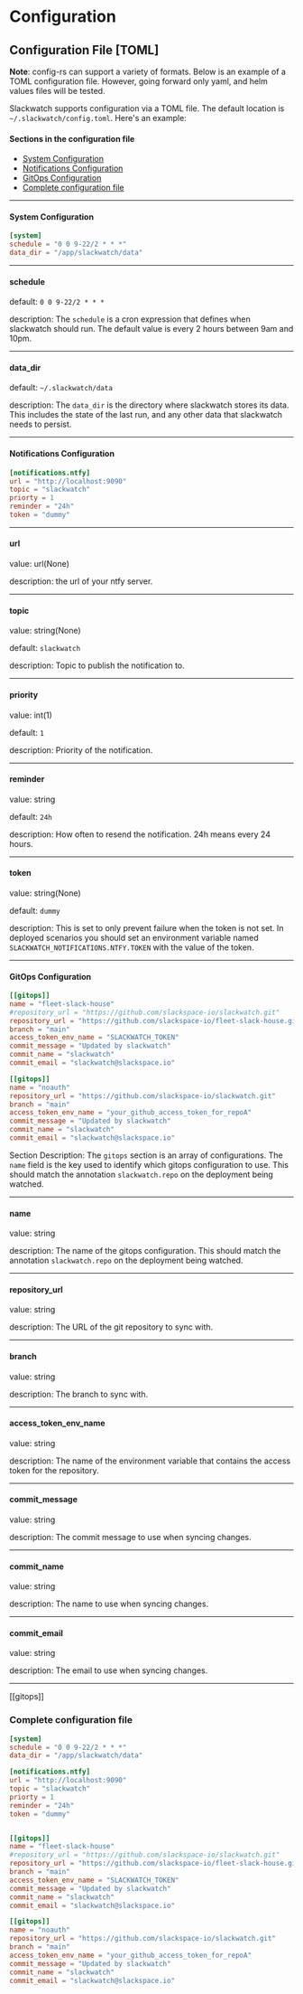 # Configuration

## Configuration File [TOML]

**Note**: config-rs can support a variety of formats. Below is an example of a TOML configuration file. However, going forward only yaml, and helm values files will be tested.

Slackwatch supports configuration via a TOML file. The default location is `~/.slackwatch/config.toml`. Here's an example:


#### Sections in the configuration file
- [System Configuration](#system-configuration)
- [Notifications Configuration](#notifications-configuration)
- [GitOps Configuration](#gitops-configuration)
- [Complete configuration file](#complete-configuration-file)


---

#### System Configuration
```toml
[system]
schedule = "0 0 9-22/2 * * *"
data_dir = "/app/slackwatch/data"
```
---

#### schedule
default: `0 0 9-22/2 * * *`

description: The `schedule` is a cron expression that defines when slackwatch should run. The default value is every 2 hours between 9am and 10pm.

--- 

#### data_dir
default: `~/.slackwatch/data`

description: The `data_dir` is the directory where slackwatch stores its data. This includes the state of the last run, and any other data that slackwatch needs to persist.

---

#### Notifications Configuration
```toml
[notifications.ntfy]
url = "http://localhost:9090"
topic = "slackwatch"
priorty = 1
reminder = "24h"
token = "dummy"
```
---


#### url
value: url(None)

description: the url of your ntfy server.

---

#### topic
value: string(None)

default: `slackwatch`

description: Topic to publish the notification to.

---

#### priority
value: int(1)

default: `1`

description: Priority of the notification.

---

#### reminder
value: string

default: `24h`

description: How often to resend the notification. 24h means every 24 hours.

---

#### token
value: string(None)

default: `dummy`

description: This is set to only prevent failure when the token is not set. In deployed scenarios you should set an environment variable named `SLACKWATCH_NOTIFICATIONS.NTFY.TOKEN` with the value of the token.

---

#### GitOps Configuration
```toml
[[gitops]]
name = "fleet-slack-house"
#repository_url = "https://github.com/slackspace-io/slackwatch.git"
repository_url = "https://github.com/slackspace-io/fleet-slack-house.git"
branch = "main"
access_token_env_name = "SLACKWATCH_TOKEN"
commit_message = "Updated by slackwatch"
commit_name = "slackwatch"
commit_email = "slackwatch@slackspace.io"

[[gitops]]
name = "noauth"
repository_url = "https://github.com/slackspace-io/slackwatch.git"
branch = "main"
access_token_env_name = "your_github_access_token_for_repoA"
commit_message = "Updated by slackwatch"
commit_name = "slackwatch"
commit_email = "slackwatch@slackspace.io"
```
Section Description: The `gitops` section is an array of configurations. The `name` field is  the key used to identify which gitops configuration to use. This should match the annotation `slackwatch.repo` on the deployment being watched.

---

#### name
value: string

description: The name of the gitops configuration. This should match the annotation `slackwatch.repo` on the deployment being watched.

---

#### repository_url
value: string

description: The URL of the git repository to sync with.

---

#### branch
value: string

description: The branch to sync with.

---

#### access_token_env_name
value: string

description: The name of the environment variable that contains the access token for the repository.


---

#### commit_message
value: string

description: The commit message to use when syncing changes.

---

#### commit_name
value: string

description: The name to use when syncing changes.

---

#### commit_email

value: string

description: The email to use when syncing changes.

---







[[gitops]]



### Complete configuration file
```toml
[system]
schedule = "0 0 9-22/2 * * *"
data_dir = "/app/slackwatch/data"

[notifications.ntfy]
url = "http://localhost:9090"
topic = "slackwatch"
priorty = 1
reminder = "24h"
token = "dummy"


[[gitops]]
name = "fleet-slack-house"
#repository_url = "https://github.com/slackspace-io/slackwatch.git"
repository_url = "https://github.com/slackspace-io/fleet-slack-house.git"
branch = "main"
access_token_env_name = "SLACKWATCH_TOKEN"
commit_message = "Updated by slackwatch"
commit_name = "slackwatch"
commit_email = "slackwatch@slackspace.io"

[[gitops]]
name = "noauth"
repository_url = "https://github.com/slackspace-io/slackwatch.git"
branch = "main"
access_token_env_name = "your_github_access_token_for_repoA"
commit_message = "Updated by slackwatch"
commit_name = "slackwatch"
commit_email = "slackwatch@slackspace.io"
```
